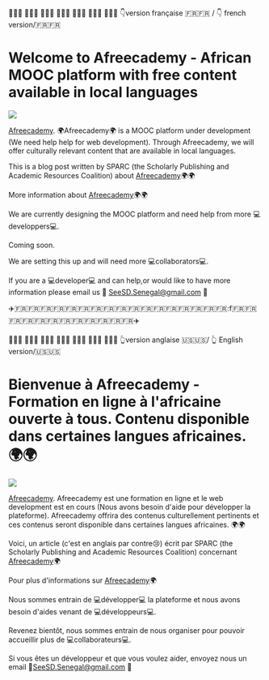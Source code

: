 👩🏾‍🏫 👩🏻‍⚕️ 👩🏿‍💻 👩🏽‍🚀 👩🏻‍🌾 👩🏼‍🔬 👩🏽‍💼 :point_down:version française :fr::fr: / :point_down: french version/:fr::fr:

Welcome to Afreecademy - African MOOC platform with free content available in local languages
============

![](https://cdn0.vox-cdn.com/thumbor/t7nbkV1BjrAO3k0FVN9WAWg6M2E=/2800x0/filters:no_upscale()/cdn0.vox-cdn.com/uploads/chorus_asset/file/3397248/GIF3_1200x675_v2.0.gif)

[Afreecademy](http://afreecademy.org). :earth_africa:Afreecademy:earth_africa: is a MOOC platform under development (We need help help for web development). Through Afreecademy, we will offer culturally relevant content that are available in local languages. 

This is a blog post written by SPARC (the Scholarly Publishing and Academic Resources Coalition) about [Afreecademy](http://www.opportunitiesforafricans.com/2016-opencon-conference-for-studentearly-career-professionals-washington-dc-usa-fully-funded-scholarships-available/):earth_africa::earth_africa:

More information about [Afreecademy](https://www.seesd.org/online-plateform):earth_africa::earth_africa:

We are currently designing the MOOC platform and need help from more :computer:developpers:computer:. 

Coming soon. 

We are setting this up and will need more :computer:collaborators:computer:. 

If you are a :computer:developer:computer: and can help,or would like to have more information please email us :email: SeeSD.Senegal@gmail.com :email:

:airplane::fr::fr::fr::fr::fr::fr::fr::fr::fr::fr::fr::fr::fr::fr::fr::fr::fr::f:fr::fr::fr::fr::fr::fr::fr::fr::fr::fr::fr::fr::airplane:

👩🏾‍🏫 👩🏻‍⚕️ 👩🏿‍💻 👩🏽‍🚀 👩🏻‍🌾 👩🏼‍🔬 👩🏽‍💼 :point_up_2:version anglaise :us::us:/ :point_up_2: English version/:us::us:

Bienvenue à Afreecademy - Formation en ligne à l'africaine ouverte à tous. Contenu disponible dans certaines langues africaines. :earth_africa::earth_africa: 
============

![](https://cdn0.vox-cdn.com/thumbor/8m77shPmLjOFwQ2jGMg4bOk4eyE=/2800x0/filters:no_upscale()/cdn0.vox-cdn.com/uploads/chorus_asset/file/3397278/GIF2_1200x675_v2.0.gif)

[Afreecademy](http://afreecademy.org). Afreecademy est une formation en ligne et le web development est en cours (Nous avons besoin d'aide pour développer la plateforme). Afreecademy offrira des contenus culturellement pertinents et ces contenus seront disponible dans certaines langues africaines. :earth_africa::earth_africa:

Voici, un article (c'est en anglais par contre:cry:) écrit par SPARC (the Scholarly Publishing and Academic Resources Coalition) concernant [Afreecademy](http://www.opportunitiesforafricans.com/2016-opencon-conference-for-studentearly-career-professionals-washington-dc-usa-fully-funded-scholarships-available/):earth_africa:

Pour plus d'informations sur [Afreecademy](https://www.seesd.org/online-plateform):earth_africa:

Nous sommes entrain de :computer:développer:computer: la plateforme et nous avons besoin d'aides venant de :computer:développeurs:computer:.   

Revenez bientôt, nous sommes entrain de nous organiser pour pouvoir accueillir plus de :computer:collaborateurs:computer:. 
 
Si vous êtes un développeur et que vous voulez aider, envoyez nous un email :email:SeeSD.Senegal@gmail.com :email:
